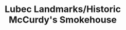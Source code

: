 ---
layout: repo
title: "Lubec Landmarks/Historic McCurdy's Smokehouse"
id: 2515
permalink: repos/2515/
---